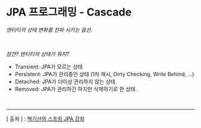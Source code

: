 JPA 프로그래밍 - Cascade
===

_엔티티의 상태 변화를 전파 시키는 옵션._

<br/>

_잠깐? 엔티티의 상태가 뭐지?_
+ Transient: JPA가 모르는 상태
+ Persistent: JPA가 관리중인 상태 (1차 캐시, Dirty Checking, Write Behind, ...)
+ Detached: JPA가 더이상 관리하지 않는 상태.
+ Removed: JPA가 관리하긴 하지만 삭제하기로 한 상태.

<br/>

---
[ 출처 ] : [백기선의 스프링 JPA 강좌](https://www.inflearn.com/course/%EC%8A%A4%ED%94%84%EB%A7%81-%EB%8D%B0%EC%9D%B4%ED%84%B0-jpa)
